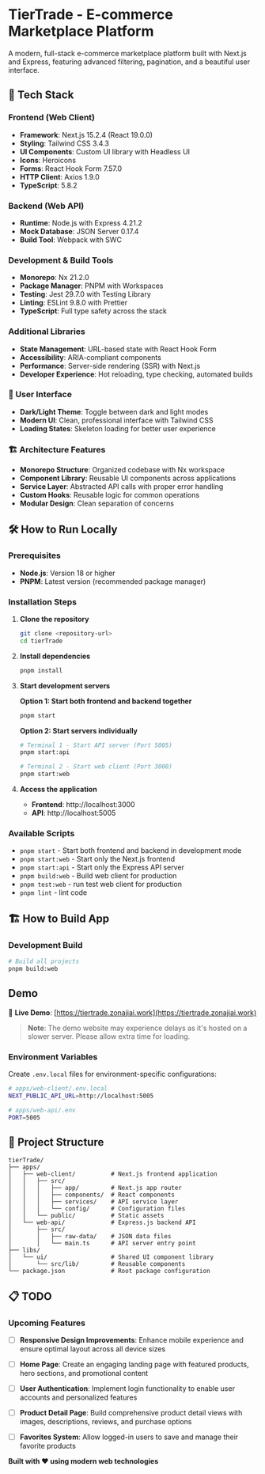 # TierTrade - E-commerce Marketplace Platform

A modern, full-stack e-commerce marketplace platform built with Next.js and Express, featuring advanced filtering, pagination, and a beautiful user interface.

## 🚀 Tech Stack

### Frontend (Web Client)

- **Framework**: Next.js 15.2.4 (React 19.0.0)
- **Styling**: Tailwind CSS 3.4.3
- **UI Components**: Custom UI library with Headless UI
- **Icons**: Heroicons
- **Forms**: React Hook Form 7.57.0
- **HTTP Client**: Axios 1.9.0
- **TypeScript**: 5.8.2

### Backend (Web API)

- **Runtime**: Node.js with Express 4.21.2
- **Mock Database**: JSON Server 0.17.4
- **Build Tool**: Webpack with SWC

### Development & Build Tools

- **Monorepo**: Nx 21.2.0
- **Package Manager**: PNPM with Workspaces
- **Testing**: Jest 29.7.0 with Testing Library
- **Linting**: ESLint 9.8.0 with Prettier
- **TypeScript**: Full type safety across the stack

### Additional Libraries

- **State Management**: URL-based state with React Hook Form
- **Accessibility**: ARIA-compliant components
- **Performance**: Server-side rendering (SSR) with Next.js
- **Developer Experience**: Hot reloading, type checking, automated builds


### 🎨 User Interface
- **Dark/Light Theme**: Toggle between dark and light modes
- **Modern UI**: Clean, professional interface with Tailwind CSS
- **Loading States**: Skeleton loading for better user experience

### 🏗️ Architecture Features

- **Monorepo Structure**: Organized codebase with Nx workspace
- **Component Library**: Reusable UI components across applications
- **Service Layer**: Abstracted API calls with proper error handling
- **Custom Hooks**: Reusable logic for common operations
- **Modular Design**: Clean separation of concerns

## 🛠️ How to Run Locally

### Prerequisites

- **Node.js**: Version 18 or higher
- **PNPM**: Latest version (recommended package manager)

### Installation Steps

1. **Clone the repository**

   ```bash
   git clone <repository-url>
   cd tierTrade
   ```

2. **Install dependencies**

   ```bash
   pnpm install
   ```

3. **Start development servers**

   **Option 1: Start both frontend and backend together**

   ```bash
   pnpm start
   ```

   **Option 2: Start servers individually**

   ```bash
   # Terminal 1 - Start API server (Port 5005)
   pnpm start:api

   # Terminal 2 - Start web client (Port 3000)
   pnpm start:web
   ```

4. **Access the application**
   - **Frontend**: http://localhost:3000
   - **API**: http://localhost:5005

### Available Scripts

- `pnpm start` - Start both frontend and backend in development mode
- `pnpm start:web` - Start only the Next.js frontend
- `pnpm start:api` - Start only the Express API server
- `pnpm build:web` - Build web client for production
- `pnpm test:web` - run test web client for production
- `pnpm lint` - lint code

## 🏗️ How to Build App

### Development Build

```bash
# Build all projects
pnpm build:web

```
## Demo

🚀 **Live Demo**: [https://tiertrade.zonajiai.work](https://tiertrade.zonajiai.work)

> **Note**: The demo website may experience delays as it's hosted on a slower server. Please allow extra time for loading.

### Environment Variables

Create `.env.local` files for environment-specific configurations:

```bash
# apps/web-client/.env.local
NEXT_PUBLIC_API_URL=http://localhost:5005

# apps/web-api/.env
PORT=5005
```

## 📁 Project Structure

```
tierTrade/
├── apps/
│   ├── web-client/          # Next.js frontend application
│   │   ├── src/
│   │   │   ├── app/         # Next.js app router
│   │   │   ├── components/  # React components
│   │   │   ├── services/    # API service layer
│   │   │   └── config/      # Configuration files
│   │   └── public/          # Static assets
│   └── web-api/             # Express.js backend API
│       ├── src/
│       │   ├── raw-data/    # JSON data files
│       │   └── main.ts      # API server entry point
├── libs/
│   └── ui/                  # Shared UI component library
│       └── src/lib/         # Reusable components
└── package.json             # Root package configuration
```

## 📋 TODO

### Upcoming Features

- [ ] **Responsive Design Improvements**: Enhance mobile experience and ensure optimal layout across all device sizes
- [ ] **Home Page**: Create an engaging landing page with featured products, hero sections, and promotional content
- [ ] **User Authentication**: Implement login functionality to enable user accounts and personalized features
- [ ] **Product Detail Page**: Build comprehensive product detail views with images, descriptions, reviews, and purchase options
- [ ] **Favorites System**: Allow logged-in users to save and manage their favorite products


**Built with ❤️ using modern web technologies**
